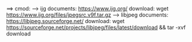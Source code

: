 ==> cmod:
--> ijg
documents: https://www.ijg.org/
download: wget https://www.ijg.org/files/jpegsrc.v9f.tar.gz
--> libjpeg
documents: https://libjpeg.sourceforge.net/
download: wget https://sourceforge.net/projects/libjpeg/files/latest/download && tar -xvf download
